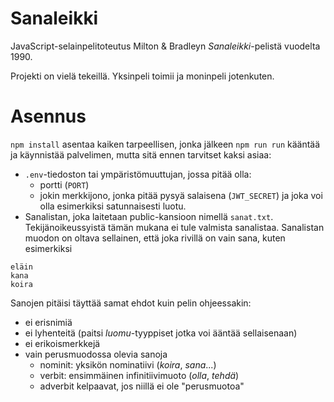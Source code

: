 # Sanaleikki

JavaScript-selainpelitoteutus Milton & Bradleyn _Sanaleikki_-pelistä vuodelta
1990.

Projekti on vielä tekeillä. Yksinpeli toimii ja moninpeli jotenkuten.

# Asennus

`npm install` asentaa kaiken tarpeellisen, jonka jälkeen `npm run run` kääntää
ja käynnistää palvelimen, mutta sitä ennen tarvitset kaksi asiaa:

* `.env`-tiedoston tai ympäristömuuttujan, jossa pitää olla:
  * portti (`PORT`)
  * jokin merkkijono, jonka pitää pysyä salaisena (`JWT_SECRET`) ja
    joka voi olla esimerkiksi satunnaisesti luotu.
* Sanalistan, joka laitetaan public-kansioon nimellä `sanat.txt`.
  Tekijänoikeussyistä tämän mukana ei tule valmista sanalistaa. Sanalistan
  muodon on oltava sellainen, että joka rivillä on vain sana, kuten esimerkiksi

```
eläin
kana
koira
```

Sanojen pitäisi täyttää samat ehdot kuin pelin ohjeessakin:
* ei erisnimiä
* ei lyhenteitä (paitsi _luomu_-tyyppiset jotka voi ääntää sellaisenaan)
* ei erikoismerkkejä
* vain perusmuodossa olevia sanoja
  * nominit: yksikön nominatiivi (_koira_, _sana_...)
  * verbit: ensimmäinen infinitiivimuoto (_olla_, _tehdä_)
  * adverbit kelpaavat, jos niillä ei ole "perusmuotoa"
